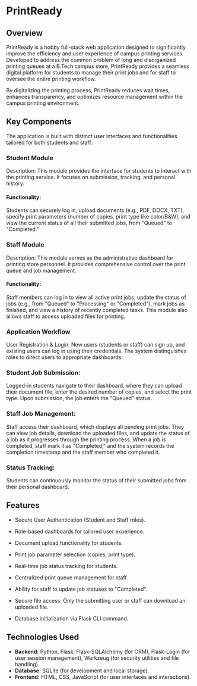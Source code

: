 # PrintReady
## Overview
PrintReady is a hobby full-stack web application designed to significantly improve the efficiency and user experience of campus printing services. Developed to address the common problem of long and disorganized printing queues at a B.Tech campus store, PrintReady provides a seamless digital platform for students to manage their print jobs and for staff to oversee the entire printing workflow.

By digitalizing the printing process, PrintReady reduces wait times, enhances transparency, and optimizes resource management within the campus printing environment.

## Key Components
The application is built with distinct user interfaces and functionalities tailored for both students and staff:

### Student Module
Description: This module provides the interface for students to interact with the printing service. It focuses on submission, tracking, and personal history.

#### Functionality: 
Students can securely log in, upload documents (e.g., PDF, DOCX, TXT), specify print parameters (number of copies, print type like color/B&W), and view the current status of all their submitted jobs, from "Queued" to "Completed."

### Staff Module
Description: This module serves as the administrative dashboard for printing store personnel. It provides comprehensive control over the print queue and job management.

#### Functionality: 
Staff members can log in to view all active print jobs, update the status of jobs (e.g., from "Queued" to "Processing" or "Completed"), mark jobs as finished, and view a history of recently completed tasks. This module also allows staff to access uploaded files for printing.

### Application Workflow
User Registration & Login: New users (students or staff) can sign up, and existing users can log in using their credentials. The system distinguishes roles to direct users to appropriate dashboards.

### Student Job Submission: 
Logged-in students navigate to their dashboard, where they can upload their document file, enter the desired number of copies, and select the print type. Upon submission, the job enters the "Queued" status.

### Staff Job Management: 
Staff access their dashboard, which displays all pending print jobs. They can view job details, download the uploaded files, and update the status of a job as it progresses through the printing process. When a job is completed, staff mark it as "Completed," and the system records the completion timestamp and the staff member who completed it.

### Status Tracking: 
Students can continuously monitor the status of their submitted jobs from their personal dashboard.

## Features
- Secure User Authentication (Student and Staff roles).

- Role-based dashboards for tailored user experience.

- Document upload functionality for students.

- Print job parameter selection (copies, print type).

- Real-time job status tracking for students.

- Centralized print queue management for staff.

- Ability for staff to update job statuses to "Completed".

- Secure file access: Only the submitting user or staff can download an uploaded file.

- Database initialization via Flask CLI command.

## Technologies Used
- **Backend:** Python, Flask, Flask-SQLAlchemy (for ORM), Flask-Login (for user session management), Werkzeug (for security utilities and file handling).
- **Database:** SQLite (for development and local storage).
- **Frontend:** HTML, CSS, JavaScript (for user interfaces and interactions).

